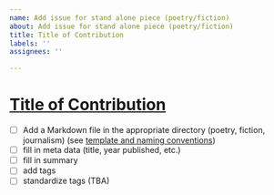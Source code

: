 ```yaml
---
name: Add issue for stand alone piece (poetry/fiction)
about: Add issue for stand alone piece (poetry/fiction)
title: Title of Contribution
labels: ''
assignees: ''

---
```


# [Title of Contribution](link)

- [ ] Add a Markdown file in the appropriate directory (poetry, fiction, journalism) (see [template and naming conventions](https://github.com/sastoudt/reading-for-humanness/blob/main/template.md))
- [ ] fill in meta data (title, year published, etc.)
- [ ] fill in summary
- [ ] add tags
- [ ] standardize tags (TBA)
